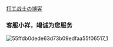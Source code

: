 
[打工战士の博客](https://www.打工战士.site )
### 客服小祥，竭诚为您服务

![55ffdb0dede63d73b09edfaa55f06517_1](![aa](https://github.com/amadeus5201/amadeus5201/assets/57700419/6689bd3c-2335-4e5b-9521-785b8feaa132)
)

